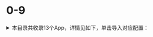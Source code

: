 # 0-9
<details>
<summary>
本目录共收录13个App，详情见如下，单击导入对应配置：
</summary>

- [12123](https://quantumult.app/x/open-app/add-resource?remote-resource=%7B%22filter_remote%22%3A%20%5B%22https%3A%2F%2Fraw.githubusercontent.com%2Fzirawell%2FR-Store%2Fmain%2FRule%2FQuanX%2FAdblock%2FApp%2F0-9%2F12123%2Ffilter%2F12123.list%2C%20tag%3D12123%22%5D%2C%22rewrite_remote%22%3A%20%5B%22https%3A%2F%2Fraw.githubusercontent.com%2Fzirawell%2FR-Store%2Fmain%2FRule%2FQuanX%2FAdblock%2FApp%2F0-9%2F12123%2Frewrite%2F12123.conf%2C%20tag%3D12123%22%5D%7D)
- [12306](https://quantumult.app/x/open-app/add-resource?remote-resource=%7B%22filter_remote%22%3A%20%5B%22https%3A%2F%2Fraw.githubusercontent.com%2Fzirawell%2FR-Store%2Fmain%2FRule%2FQuanX%2FAdblock%2FApp%2F0-9%2F12306%2Ffilter%2F12306.list%2C%20tag%3D12306%22%5D%2C%22rewrite_remote%22%3A%20%5B%22https%3A%2F%2Fraw.githubusercontent.com%2Fzirawell%2FR-Store%2Fmain%2FRule%2FQuanX%2FAdblock%2FApp%2F0-9%2F12306%2Frewrite%2F12306.conf%2C%20tag%3D12306%22%5D%7D)
- [21经济网](https://quantumult.app/x/open-app/add-resource?remote-resource=%7B%22rewrite_remote%22%3A%20%5B%22https%3A%2F%2Fraw.githubusercontent.com%2Fzirawell%2FR-Store%2Fmain%2FRule%2FQuanX%2FAdblock%2FApp%2F0-9%2F21%E7%BB%8F%E6%B5%8E%E7%BD%91%2Frewrite%2F21jingji.conf%2C%20tag%3D21%E7%BB%8F%E6%B5%8E%E7%BD%91%22%5D%7D)
- [233网校](https://quantumult.app/x/open-app/add-resource?remote-resource=%7B%22rewrite_remote%22%3A%20%5B%22https%3A%2F%2Fraw.githubusercontent.com%2Fzirawell%2FR-Store%2Fmain%2FRule%2FQuanX%2FAdblock%2FApp%2F0-9%2F233%E7%BD%91%E6%A0%A1%2Frewrite%2F233.conf%2C%20tag%3D233%E7%BD%91%E6%A0%A1%22%5D%7D)
- [2345天气王](https://quantumult.app/x/open-app/add-resource?remote-resource=%7B%22rewrite_remote%22%3A%20%5B%22https%3A%2F%2Fraw.githubusercontent.com%2Fzirawell%2FR-Store%2Fmain%2FRule%2FQuanX%2FAdblock%2FApp%2F0-9%2F2345%E5%A4%A9%E6%B0%94%E7%8E%8B%2Frewrite%2F2345.conf%2C%20tag%3D2345%E5%A4%A9%E6%B0%94%E7%8E%8B%22%5D%7D)
- [360SmartCamera](https://quantumult.app/x/open-app/add-resource?remote-resource=%7B%22filter_remote%22%3A%20%5B%22https%3A%2F%2Fraw.githubusercontent.com%2Fzirawell%2FR-Store%2Fmain%2FRule%2FQuanX%2FAdblock%2FApp%2F0-9%2F360SmartCamera%2Ffilter%2F360cam.list%2C%20tag%3D360SmartCamera%22%5D%2C%22rewrite_remote%22%3A%20%5B%22https%3A%2F%2Fraw.githubusercontent.com%2Fzirawell%2FR-Store%2Fmain%2FRule%2FQuanX%2FAdblock%2FApp%2F0-9%2F360SmartCamera%2Frewrite%2F360cam.conf%2C%20tag%3D360SmartCamera%22%5D%7D)
- [360儿童卫士](https://quantumult.app/x/open-app/add-resource?remote-resource=%7B%22filter_remote%22%3A%20%5B%22https%3A%2F%2Fraw.githubusercontent.com%2Fzirawell%2FR-Store%2Fmain%2FRule%2FQuanX%2FAdblock%2FApp%2F0-9%2F360%E5%84%BF%E7%AB%A5%E5%8D%AB%E5%A3%AB%2Ffilter%2F360kids.list%2C%20tag%3D360%E5%84%BF%E7%AB%A5%E5%8D%AB%E5%A3%AB%22%5D%7D)
- [360智慧生活](https://quantumult.app/x/open-app/add-resource?remote-resource=%7B%22filter_remote%22%3A%20%5B%22https%3A%2F%2Fraw.githubusercontent.com%2Fzirawell%2FR-Store%2Fmain%2FRule%2FQuanX%2FAdblock%2FApp%2F0-9%2F360%E6%99%BA%E6%85%A7%E7%94%9F%E6%B4%BB%2Ffilter%2F360life.list%2C%20tag%3D360%E6%99%BA%E6%85%A7%E7%94%9F%E6%B4%BB%22%5D%2C%22rewrite_remote%22%3A%20%5B%22https%3A%2F%2Fraw.githubusercontent.com%2Fzirawell%2FR-Store%2Fmain%2FRule%2FQuanX%2FAdblock%2FApp%2F0-9%2F360%E6%99%BA%E6%85%A7%E7%94%9F%E6%B4%BB%2Frewrite%2F360life.conf%2C%20tag%3D360%E6%99%BA%E6%85%A7%E7%94%9F%E6%B4%BB%22%5D%7D)
- [36kr](https://quantumult.app/x/open-app/add-resource?remote-resource=%7B%22rewrite_remote%22%3A%20%5B%22https%3A%2F%2Fraw.githubusercontent.com%2Fzirawell%2FR-Store%2Fmain%2FRule%2FQuanX%2FAdblock%2FApp%2F0-9%2F36kr%2Frewrite%2F36kr.conf%2C%20tag%3D36kr%22%5D%7D)
- [500px](https://quantumult.app/x/open-app/add-resource?remote-resource=%7B%22rewrite_remote%22%3A%20%5B%22https%3A%2F%2Fraw.githubusercontent.com%2Fzirawell%2FR-Store%2Fmain%2FRule%2FQuanX%2FAdblock%2FApp%2F0-9%2F500px%2Frewrite%2F500px.conf%2C%20tag%3D500px%22%5D%7D)
- [51cto](https://quantumult.app/x/open-app/add-resource?remote-resource=%7B%22filter_remote%22%3A%20%5B%22https%3A%2F%2Fraw.githubusercontent.com%2Fzirawell%2FR-Store%2Fmain%2FRule%2FQuanX%2FAdblock%2FApp%2F0-9%2F51cto%2Ffilter%2F51cto.list%2C%20tag%3D51cto%22%5D%2C%22rewrite_remote%22%3A%20%5B%22https%3A%2F%2Fraw.githubusercontent.com%2Fzirawell%2FR-Store%2Fmain%2FRule%2FQuanX%2FAdblock%2FApp%2F0-9%2F51cto%2Frewrite%2F51cto.conf%2C%20tag%3D51cto%22%5D%7D)
- [51信用卡管家](https://quantumult.app/x/open-app/add-resource?remote-resource=%7B%22rewrite_remote%22%3A%20%5B%22https%3A%2F%2Fraw.githubusercontent.com%2Fzirawell%2FR-Store%2Fmain%2FRule%2FQuanX%2FAdblock%2FApp%2F0-9%2F51%E4%BF%A1%E7%94%A8%E5%8D%A1%E7%AE%A1%E5%AE%B6%2Frewrite%2Fu51.conf%2C%20tag%3D51%E4%BF%A1%E7%94%A8%E5%8D%A1%E7%AE%A1%E5%AE%B6%22%5D%7D)
- [58同城](https://quantumult.app/x/open-app/add-resource?remote-resource=%7B%22filter_remote%22%3A%20%5B%22https%3A%2F%2Fraw.githubusercontent.com%2Fzirawell%2FR-Store%2Fmain%2FRule%2FQuanX%2FAdblock%2FApp%2F0-9%2F58%E5%90%8C%E5%9F%8E%2Ffilter%2F58.list%2C%20tag%3D58%E5%90%8C%E5%9F%8E%22%5D%2C%22rewrite_remote%22%3A%20%5B%22https%3A%2F%2Fraw.githubusercontent.com%2Fzirawell%2FR-Store%2Fmain%2FRule%2FQuanX%2FAdblock%2FApp%2F0-9%2F58%E5%90%8C%E5%9F%8E%2Frewrite%2F58.conf%2C%20tag%3D58%E5%90%8C%E5%9F%8E%22%5D%7D)

</details>